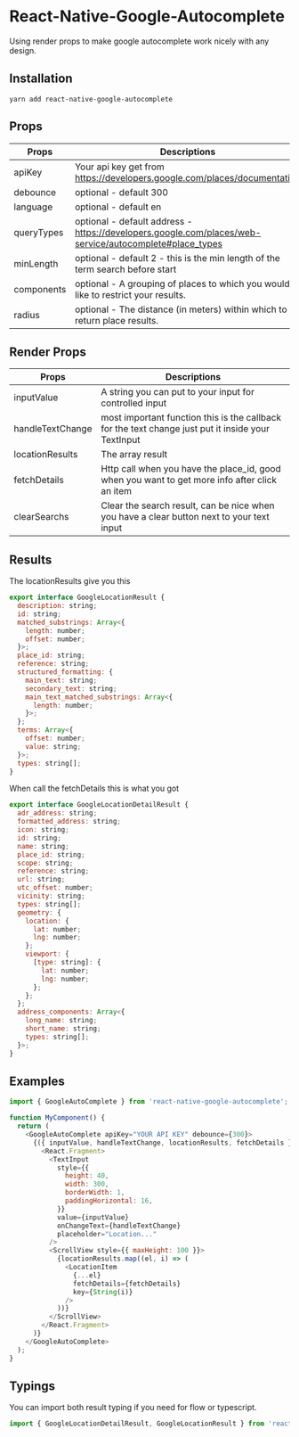 # React-Native-Google-Autocomplete

Using render props to make google autocomplete work nicely with any design.

## Installation

`yarn add react-native-google-autocomplete`


## Props


| Props  | Descriptions |
| ------------- | ------------- |
| apiKey  | Your api key get from https://developers.google.com/places/documentation  |
| debounce  | optional - default 300
| language | optional - default en |
| queryTypes | optional - default address - https://developers.google.com/places/web-service/autocomplete#place_types
| minLength | optional - default 2 - this is the min length of the term search before start
| components | optional - A grouping of places to which you would like to restrict your results.
| radius | optional - The distance (in meters) within which to return place results.


## Render Props


| Props  | Descriptions |
| ------------- | ------------- |
| inputValue  | A string you can put to your input for controlled input  |
| handleTextChange  | most important function this is the callback for the text change just put it inside your TextInput  |
| locationResults | The array result |
| fetchDetails | Http call when you have the place_id, good when you want to get more info after click an item
| clearSearchs | Clear the search result, can be nice when you have a clear button next to your text input

## Results

The locationResults give you this

```js
export interface GoogleLocationResult {
  description: string;
  id: string;
  matched_substrings: Array<{
    length: number;
    offset: number;
  }>;
  place_id: string;
  reference: string;
  structured_formatting: {
    main_text: string;
    secondary_text: string;
    main_text_matched_substrings: Array<{
      length: number;
    }>;
  };
  terms: Array<{
    offset: number;
    value: string;
  }>;
  types: string[];
}
```

When call the fetchDetails this is what you got

```js
export interface GoogleLocationDetailResult {
  adr_address: string;
  formatted_address: string;
  icon: string;
  id: string;
  name: string;
  place_id: string;
  scope: string;
  reference: string;
  url: string;
  utc_offset: number;
  vicinity: string;
  types: string[];
  geometry: {
    location: {
      lat: number;
      lng: number;
    };
    viewport: {
      [type: string]: {
        lat: number;
        lng: number;
      };
    };
  };
  address_components: Array<{
    long_name: string;
    short_name: string;
    types: string[];
  }>;
}
```

## Examples

```js
import { GoogleAutoComplete } from 'react-native-google-autocomplete';

function MyComponent() {
  return (
    <GoogleAutoComplete apiKey="YOUR API KEY" debounce={300}>
      {({ inputValue, handleTextChange, locationResults, fetchDetails }) => (
        <React.Fragment>
          <TextInput
            style={{
              height: 40,
              width: 300,
              borderWidth: 1,
              paddingHorizontal: 16,
            }}
            value={inputValue}
            onChangeText={handleTextChange}
            placeholder="Location..."
          />
          <ScrollView style={{ maxHeight: 100 }}>
            {locationResults.map((el, i) => (
              <LocationItem
                {...el}
                fetchDetails={fetchDetails}
                key={String(i)}
              />
            ))}
          </ScrollView>
        </React.Fragment>
      )}
    </GoogleAutoComplete>
  );
}
```

## Typings

You can import both result typing if you need for flow or typescript.

```js
import { GoogleLocationDetailResult, GoogleLocationResult } from 'react-native-google-autocomplete';
```